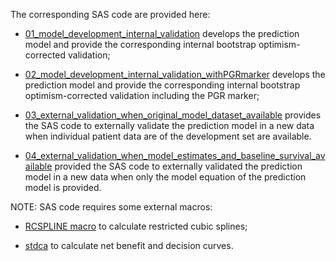 The corresponding SAS code are provided here:

+ [01_model_development_internal_validation](https://github.com/danielegiardiello/Prediction_performance_survival/blob/main/SAS_code/01_model_development_internal_validation.sas) develops the prediction model and provide the corresponding internal bootstrap optimism-corrected validation;

+ [02_model_development_internal_validation_withPGRmarker](https://github.com/danielegiardiello/Prediction_performance_survival/blob/main/SAS_code/02_model_development_internal_validation_withPGRmarker.sas) develops the prediction model and provide the corresponding internal bootstrap optimism-corrected validation  including the PGR marker;

+ [03_external_validation_when_original_model_dataset_available](https://github.com/danielegiardiello/Prediction_performance_survival/blob/main/SAS_code/03_external_validation_when_original_model_dataset_available.sas) provides the SAS code to externally validate the prediction model in a new data when individual patient data are of the development set are available.

+ [04_external_validation_when_model_estimates_and_baseline_survival_available](https://github.com/danielegiardiello/Prediction_performance_survival/blob/main/SAS_code/04_external_validation_when_model_estimates_and_baseline_survival_available.sas) provided the SAS code to externally validated the prediction model in a new data when only the model equation of the prediction model is provided.

NOTE: SAS code requires some external macros:
+ [RCSPLINE macro](https://github.com/danielegiardiello/Prediction_performance_survival/blob/main/Functions/RCSPLINE%20macro.sas) to calculate restricted cubic splines;

+ [stdca](https://github.com/danielegiardiello/Prediction_performance_survival/blob/main/Functions/stdca.sas) to calculate net benefit and decision curves.
